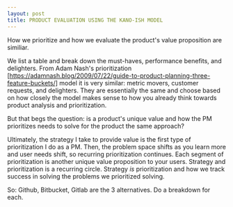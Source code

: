 ```yaml
---
layout: post
title: PRODUCT EVALUATION USING THE KANO-ISH MODEL
---
```


How we prioritize and how we evaluate the product's value proposition are similiar.

We list a table and break down the must-haves, performance benefits, and delighters.  From Adam Nash's prioritization [https://adamnash.blog/2009/07/22/guide-to-product-planning-three-feature-buckets/] model it is very similar: metric movers, customer requests, and delighters.  They are essentially the same and choose based on how closely the model makes sense to how you already think towards product analysis and prioritization.

But that begs the question: is a product's unique value and how the PM prioritizes needs to solve for the product the same approach?

Ultimately, the strategy I take to provide value is the first type of prioritization I do as a PM.  Then, the problem space shifts as you learn more and user needs shift, so recurring prioritization continues.  Each segment of prioritization is another unique value proposition to your users.  Strategy and prioritization is a recurring circle.  Strategy _is_ prioritization and how we track success in solving the problems we prioritized solving.


So: Github, Bitbucket, Gitlab are the 3 alternatives.  Do a breakdown for each.

